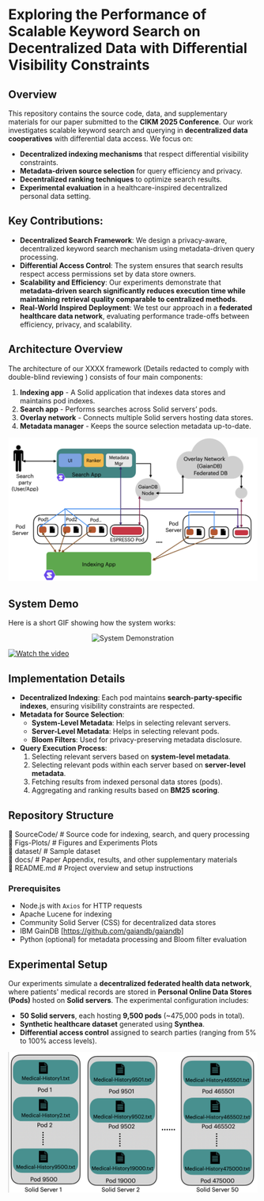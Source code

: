 # Exploring the Performance of Scalable Keyword Search on Decentralized Data with Differential Visibility Constraints

## Overview

This repository contains the source code, data, and supplementary materials for our paper submitted to the **CIKM 2025 Conference**. Our work investigates scalable keyword search and querying in **decentralized data cooperatives** with differential data access. We focus on:

- **Decentralized indexing mechanisms** that respect differential visibility constraints.
- **Metadata-driven source selection** for query efficiency and privacy.
- **Decentralized ranking techniques** to optimize search results.
- **Experimental evaluation** in a healthcare-inspired decentralized personal data setting.

## Key Contributions:

- **Decentralized Search Framework**: We design a privacy-aware, decentralized keyword search mechanism using metadata-driven query processing.
- **Differential Access Control**: The system ensures that search results respect access permissions set by data store owners.
- **Scalability and Efficiency**: Our experiments demonstrate that **metadata-driven search significantly reduces execution time while maintaining retrieval quality comparable to centralized methods**.
- **Real-World Inspired Deployment**: We test our approach in a **federated healthcare data network**, evaluating performance trade-offs between efficiency, privacy, and scalability.

## Architecture Overview

The architecture of our XXXX framework (Details redacted to comply with double-blind reviewing ) consists of four main components:
1. **Indexing app** - A Solid application that indexes data stores and maintains pod indexes.
2. **Search app** - Performs searches across Solid servers’ pods.
3. **Overlay network** - Connects multiple Solid servers hosting data stores.
4. **Metadata manager** - Keeps the source selection metadata up-to-date.

![XXXX Architecture](Figs-Plots/figures/ESPRESSOArchRepo.png)


## System Demo

Here is a short GIF showing how the system works:

<p align="center">
  <img src="Figs-Plots/figures/Demo.gif"  alt="System Demonstration">
</p>

[![Watch the video](https://img.youtube.com/vi/YOUR_VIDEO_ID/0.jpg)](https://www.youtube.com/watch?v=C-oug2qgDp0&ab_channel=MohamedRagab)

## Implementation Details

- **Decentralized Indexing**: Each pod maintains **search-party-specific indexes**, ensuring visibility constraints are respected.
- **Metadata for Source Selection**:
  - **System-Level Metadata**: Helps in selecting relevant servers.
  - **Server-Level Metadata**: Helps in selecting relevant pods.
  - **Bloom Filters**: Used for privacy-preserving metadata disclosure.
- **Query Execution Process**:
  1. Selecting relevant servers based on **system-level metadata**.
  2. Selecting relevant pods within each server based on **server-level metadata**.
  3. Fetching results from indexed personal data stores (pods).
  4. Aggregating and ranking results based on **BM25 scoring**.
## Repository Structure

📂 SourceCode/           # Source code for indexing, search, and query processing  
📂 Figs-Plots/           # Figures and Experiments Plots  
📂 dataset/              # Sample dataset  
📂 docs/                 # Paper Appendix, results, and other supplementary materials  
📜 README.md             # Project overview and setup instructions  

### Prerequisites
- Node.js with `Axios` for HTTP requests
- Apache Lucene for indexing
- Community Solid Server (CSS) for decentralized data stores
- IBM GainDB [https://github.com/gaiandb/gaiandb]
- Python (optional) for metadata processing and Bloom filter evaluation

## Experimental Setup

Our experiments simulate a **decentralized federated health data network**, where patients' medical records are stored in **Personal Online Data Stores (Pods)** hosted on **Solid servers**. The experimental configuration includes:

- **50 Solid servers**, each hosting **9,500 pods** (~475,000 pods in total).
- **Synthetic healthcare dataset** generated using **Synthea**.
- **Differential access control** assigned to search parties (ranging from 5% to 100% access levels).

![XXXX Architecture](Figs-Plots/figures/infrastructure.png)

<!-- ### Citation
If you use this code or dataset in your research, please cite our paper:

@article{ragab2025exploring,
  author    = {Mohamed Ragab and Helen Oliver and Mohammad Bahrani and Alexandra Poulovassilis and Thanassis Tiropanis and Adriane Chapman and George Roussos},
  title     = {Exploring the Performance of Scalable Keyword Search on Decentralized Data with Differential Visibility Constraints},
  journal   = {PVLDB},
  year      = {2025},
  volume    = {14},
  number    = {1},
  pages     = {XX-XX},
  doi       = {XX.XX/XXX.XX}
} -->



